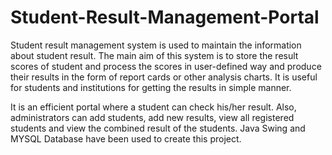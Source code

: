 # Student-Result-Management-Portal

Student result management system is used to maintain the information about student result. The main aim of this system is to store the result scores of student and process the scores in user-defined way and produce their results in the form of report cards or other analysis charts. It is useful for students and institutions for getting the results in simple manner.

It is an efficient portal where a student can check his/her result. Also, administrators can add students, add new results, view all registered students and view the combined result of the students. Java Swing and MYSQL Database have been used to create this project.
